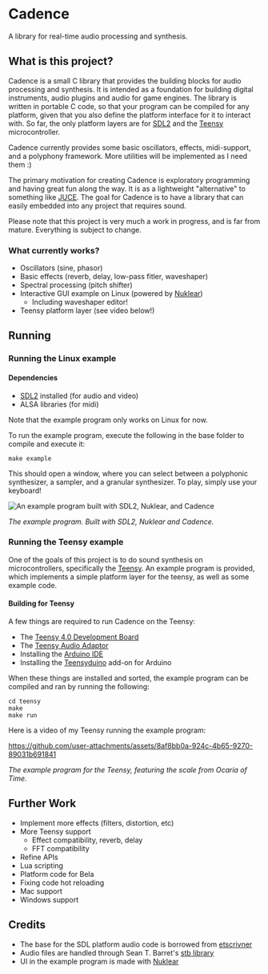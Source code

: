 # Cadence
A library for real-time audio processing and synthesis.


## What is this project?
Cadence is a small C library that provides the building blocks for audio processing and synthesis. It is intended as a foundation for building digital instruments, audio plugins and audio for game engines. The library is written in portable C code, so that your program can be compiled for any platform, given that you also define the platform interface for it to interact with. So far, the only platform layers are for [SDL2](https://www.libsdl.org/) and the [Teensy](https://www.pjrc.com/store/teensy40.html) microcontroller. 

Cadence currently provides some basic oscillators, effects, midi-support, and a polyphony framework. More utilities will be implemented as I need them :)

The primary motivation for creating Cadence is exploratory programming and having great fun along the way. It is as a lightweight "alternative" to something like [JUCE](https://juce.com/). The goal for Cadence is to have a library that can easily embedded into any project that requires sound.

Please note that this project is very much a work in progress, and is far from mature. Everything is subject to change.

### What currently works?

- Oscillators (sine, phasor)
- Basic effects (reverb, delay, low-pass fitler, waveshaper)
- Spectral processing (pitch shifter)
- Interactive GUI example on Linux (powered by [Nuklear](https://github.com/Immediate-Mode-UI/Nuklear))
  - Including waveshaper editor!
- Teensy platform layer (see video below!)

## Running
### Running the Linux example
#### Dependencies
 - [SDL2](https://www.libsdl.org/) installed (for audio and video)
 - ALSA libraries (for midi)

Note that the example program only works on Linux for now.

To run the example program, execute the following in the base folder to compile and execute it:

    make example

This should open a window, where you can select between a polyphonic synthesizer, a sampler, and a granular synthesizer. 
To play, simply use your keyboard!

![An example program built with SDL2, Nuklear, and Cadence](https://github.com/user-attachments/assets/4511b770-00da-4e62-8ec8-d689d893eb4d)

*The example program. Built with SDL2, Nuklear and Cadence.*


### Running the Teensy example
One of the goals of this project is to do sound synthesis on microcontrollers, specifically the [Teensy](https://www.pjrc.com/store/teensy40.html).
An example program is provided, which implements a simple platform layer for the teensy, as well as some example code.

#### Building for Teensy
A few things are required to run Cadence on the Teensy:
 - The [Teensy 4.0 Development Board](https://www.pjrc.com/store/teensy40.html)
 - The [Teensy Audio Adaptor](https://www.pjrc.com/store/teensy3_audio.html)
 - Installing the [Arduino IDE](https://www.arduino.cc/en/software)
 - Installing the [Teensyduino](https://www.pjrc.com/teensy/td_download.html) add-on for Arduino

When these things are installed and sorted, the example program can be compiled and ran by running the following:

    cd teensy
    make
    make run


Here is a video of my Teensy running the example program:


https://github.com/user-attachments/assets/8af8bb0a-924c-4b65-9270-89031b691841

*The example program for the Teensy, featuring the scale from Ocaria of Time.*

## Further Work
 - Implement more effects (filters, distortion, etc)
 - More Teensy support
   - Effect compatibility, reverb, delay
   - FFT compatibility
 - Refine APIs
 - Lua scripting
 - Platform code for Bela
 - Fixing code hot reloading
 - Mac support
 - Windows support

## Credits
 - The base for the SDL platform audio code is borrowed from [etscrivner](https://github.com/etscrivner/sdl_audio_circular_buffer)
 - Audio files are handled through Sean T. Barret's [stb library](https://github.com/nothings/stb)
 - UI in the example program is made with [Nuklear](https://github.com/Immediate-Mode-UI/Nuklear)
